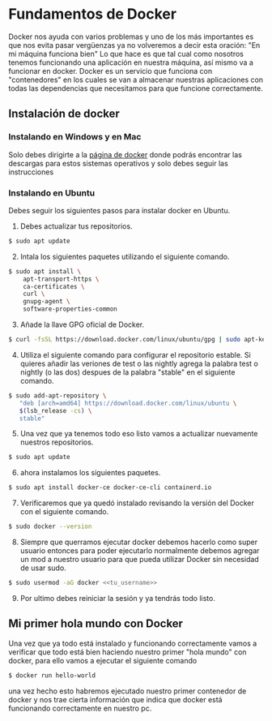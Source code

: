 # Fundamentos de Docker
Docker nos ayuda con varios problemas y uno de los más importantes es que nos evita pasar vergüenzas ya no volveremos a decir esta oración: "En mi máquina funciona bien"
Lo que hace es que tal cual como nosotros tenemos funcionando una aplicación en nuestra máquina, así mismo va a funcionar en docker.
Docker es un servicio que funciona con "contenedores" en los cuales se van a almacenar nuestras aplicaciones con todas las dependencias que necesitamos para que funcione correctamente.

## Instalación de docker

### Instalando en Windows y en Mac
Solo debes dirigirte a la [página de docker](https://www.docker.com/get-started) donde podrás encontrar las descargas para estos sistemas operativos y solo debes seguir las instrucciones

### Instalando en Ubuntu
Debes seguir los siguientes pasos para instalar docker en Ubuntu.

1. Debes actualizar tus repositorios.
~~~sh
$ sudo apt update
~~~
2. Intala los siguientes paquetes utilizando el siguiente comando.
~~~sh
$ sudo apt install \
    apt-transport-https \
    ca-certificates \
    curl \
    gnupg-agent \
    software-properties-common
~~~
3. Añade la llave GPG oficial de Docker.
~~~sh
$ curl -fsSL https://download.docker.com/linux/ubuntu/gpg | sudo apt-key add -
~~~
4. Utiliza el siguiente comando para configurar el repositorio estable. Si quieres añadir las veriones de test o las nightly agrega la palabra test o nightly (o las dos) despues de la palabra "stable" en el siguiente comando.
~~~sh
$ sudo add-apt-repository \
   "deb [arch=amd64] https://download.docker.com/linux/ubuntu \
   $(lsb_release -cs) \
   stable"
~~~
5. Una vez que ya tenemos todo eso listo vamos a actualizar nuevamente nuestros repositorios.
~~~sh
$ sudo apt update
~~~
6. ahora instalamos los siguientes paquetes.
~~~sh
$ sudo apt install docker-ce docker-ce-cli containerd.io
~~~
7. Verificaremos que ya quedó instalado revisando la versión del Docker con el siguiente comando.
~~~sh
$ sudo docker --version
~~~
8. Siempre que querramos ejecutar docker debemos hacerlo como super usuario entonces para poder ejecutarlo normalmente debemos agregar un mod a nuestro usuario para que pueda utilizar Docker sin necesidad de usar sudo.
~~~sh
$ sudo usermod -aG docker <<tu_username>>
~~~
9. Por ultimo debes reiniciar la sesión y ya tendrás todo listo.

## Mi primer hola mundo con Docker
Una vez que ya todo está instalado y funcionando correctamente vamos a verificar que todo está bien haciendo nuestro primer "hola mundo" con docker, para ello vamos a ejecutar el siguiente comando
~~~sh
$ docker run hello-world
~~~ 
una vez hecho esto habremos ejecutado nuestro primer contenedor de docker y nos trae cierta información que indica que docker está funcionando correctamente en nuestro pc.
